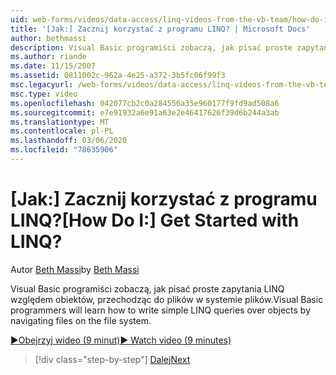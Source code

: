 ```yaml
---
uid: web-forms/videos/data-access/linq-videos-from-the-vb-team/how-do-i-get-started-with-linq
title: '[Jak:] Zacznij korzystać z programu LINQ? | Microsoft Docs'
author: bethmassi
description: Visual Basic programiści zobaczą, jak pisać proste zapytania LINQ względem obiektów, przechodząc do plików w systemie plików.
ms.author: riande
ms.date: 11/15/2007
ms.assetid: 0811002c-962a-4e25-a372-3b5fc06f99f3
msc.legacyurl: /web-forms/videos/data-access/linq-videos-from-the-vb-team/how-do-i-get-started-with-linq
msc.type: video
ms.openlocfilehash: 042077cb2c0a284556a35e960177f9fd9ad508a6
ms.sourcegitcommit: e7e91932a6e91a63e2e46417626f39d6b244a3ab
ms.translationtype: MT
ms.contentlocale: pl-PL
ms.lasthandoff: 03/06/2020
ms.locfileid: "78635906"
---
```

# <a name="how-do-i-get-started-with-linq"></a><span data-ttu-id="f5c56-104">[Jak:] Zacznij korzystać z programu LINQ?</span><span class="sxs-lookup"><span data-stu-id="f5c56-104">[How Do I:] Get Started with LINQ?</span></span>

<span data-ttu-id="f5c56-105">Autor [Beth Massi](https://github.com/bethmassi)</span><span class="sxs-lookup"><span data-stu-id="f5c56-105">by [Beth Massi](https://github.com/bethmassi)</span></span>

<span data-ttu-id="f5c56-106">Visual Basic programiści zobaczą, jak pisać proste zapytania LINQ względem obiektów, przechodząc do plików w systemie plików.</span><span class="sxs-lookup"><span data-stu-id="f5c56-106">Visual Basic programmers will learn how to write simple LINQ queries over objects by navigating files on the file system.</span></span>

[<span data-ttu-id="f5c56-107">&#9654;Obejrzyj wideo (9 minut)</span><span class="sxs-lookup"><span data-stu-id="f5c56-107">&#9654; Watch video (9 minutes)</span></span>](https://channel9.msdn.com/Blogs/ASP-NET-Site-Videos/how-do-i-get-started-with-linq)

> [!div class="step-by-step"]
> [<span data-ttu-id="f5c56-108">Dalej</span><span class="sxs-lookup"><span data-stu-id="f5c56-108">Next</span></span>](how-do-i-perform-group-and-aggregate-queries.md)
